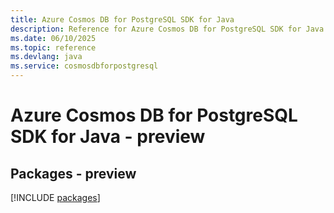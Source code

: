 ```yaml
---
title: Azure Cosmos DB for PostgreSQL SDK for Java
description: Reference for Azure Cosmos DB for PostgreSQL SDK for Java
ms.date: 06/10/2025
ms.topic: reference
ms.devlang: java
ms.service: cosmosdbforpostgresql
---
```

# Azure Cosmos DB for PostgreSQL SDK for Java - preview
## Packages - preview
[!INCLUDE [packages](cosmos-db-for-postgresql-index.md)]